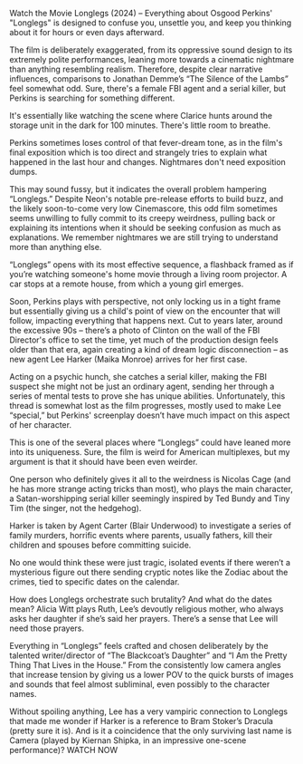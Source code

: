 Watch the Movie Longlegs (2024) – Everything about Osgood Perkins' "Longlegs" is designed to confuse you, unsettle you, and keep you thinking about it for hours or even days afterward.

The film is deliberately exaggerated, from its oppressive sound design to its extremely polite performances, leaning more towards a cinematic nightmare than anything resembling realism. Therefore, despite clear narrative influences, comparisons to Jonathan Demme’s “The Silence of the Lambs” feel somewhat odd. Sure, there's a female FBI agent and a serial killer, but Perkins is searching for something different.

It's essentially like watching the scene where Clarice hunts around the storage unit in the dark for 100 minutes. There's little room to breathe.

Perkins sometimes loses control of that fever-dream tone, as in the film's final exposition which is too direct and strangely tries to explain what happened in the last hour and changes. Nightmares don't need exposition dumps.

This may sound fussy, but it indicates the overall problem hampering “Longlegs.” Despite Neon's notable pre-release efforts to build buzz, and the likely soon-to-come very low Cinemascore, this odd film sometimes seems unwilling to fully commit to its creepy weirdness, pulling back or explaining its intentions when it should be seeking confusion as much as explanations. We remember nightmares we are still trying to understand more than anything else.

“Longlegs” opens with its most effective sequence, a flashback framed as if you’re watching someone's home movie through a living room projector. A car stops at a remote house, from which a young girl emerges.

Soon, Perkins plays with perspective, not only locking us in a tight frame but essentially giving us a child's point of view on the encounter that will follow, impacting everything that happens next. Cut to years later, around the excessive 90s – there’s a photo of Clinton on the wall of the FBI Director's office to set the time, yet much of the production design feels older than that era, again creating a kind of dream logic disconnection – as new agent Lee Harker (Maika Monroe) arrives for her first case.

Acting on a psychic hunch, she catches a serial killer, making the FBI suspect she might not be just an ordinary agent, sending her through a series of mental tests to prove she has unique abilities. Unfortunately, this thread is somewhat lost as the film progresses, mostly used to make Lee “special,” but Perkins' screenplay doesn’t have much impact on this aspect of her character.

This is one of the several places where “Longlegs” could have leaned more into its uniqueness. Sure, the film is weird for American multiplexes, but my argument is that it should have been even weirder.

One person who definitely gives it all to the weirdness is Nicolas Cage (and he has more strange acting tricks than most), who plays the main character, a Satan-worshipping serial killer seemingly inspired by Ted Bundy and Tiny Tim (the singer, not the hedgehog).

Harker is taken by Agent Carter (Blair Underwood) to investigate a series of family murders, horrific events where parents, usually fathers, kill their children and spouses before committing suicide.

No one would think these were just tragic, isolated events if there weren’t a mysterious figure out there sending cryptic notes like the Zodiac about the crimes, tied to specific dates on the calendar.

How does Longlegs orchestrate such brutality? And what do the dates mean? Alicia Witt plays Ruth, Lee’s devoutly religious mother, who always asks her daughter if she’s said her prayers. There’s a sense that Lee will need those prayers.

Everything in “Longlegs” feels crafted and chosen deliberately by the talented writer/director of “The Blackcoat’s Daughter” and “I Am the Pretty Thing That Lives in the House.” From the consistently low camera angles that increase tension by giving us a lower POV to the quick bursts of images and sounds that feel almost subliminal, even possibly to the character names.

Without spoiling anything, Lee has a very vampiric connection to Longlegs that made me wonder if Harker is a reference to Bram Stoker’s Dracula (pretty sure it is). And is it a coincidence that the only surviving last name is Camera (played by Kiernan Shipka, in an impressive one-scene performance)? WATCH NOW
